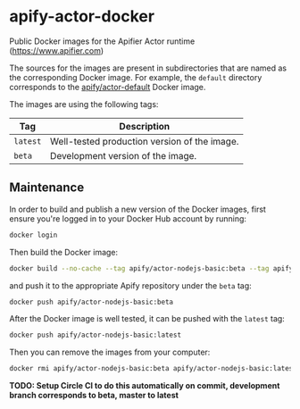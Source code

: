# apify-actor-docker

Public Docker images for the Apifier Actor runtime (https://www.apifier.com)

The sources for the images are present in subdirectories that are named as the corresponding
Docker image. For example, the `default` directory corresponds to the
[apify/actor-default](https://hub.docker.com/r/apify/actor-default/) Docker image.

The images are using the following tags:

Tag         | Description
----------- | -------------
`latest`    | Well-tested production version of the image.
`beta`      | Development version of the image.


## Maintenance

In order to build and publish a new version of the Docker images,
first ensure you're logged in to your Docker Hub account by running:

```bash
docker login
````

Then build the Docker image:

```bash
docker build --no-cache --tag apify/actor-nodejs-basic:beta --tag apify/actor-nodejs-basic:latest ./nodejs-basic/
```

and push it to the appropriate Apify repository under the `beta` tag:

```bash
docker push apify/actor-nodejs-basic:beta
```

After the Docker image is well tested, it can be pushed with the `latest` tag:

```bash
docker push apify/actor-nodejs-basic:latest
```

Then you can remove the images from your computer:
```bash
docker rmi apify/actor-nodejs-basic:beta apify/actor-nodejs-basic:latest
```

**TODO: Setup Circle CI to do this automatically on commit, development branch corresponds to beta, master to latest**
